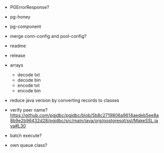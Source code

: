 
- PGErrorResponse?
- pg-honey
- pg-component
- merge conn-config and pool-config?
- readme
- release

- arrays
  - decode txt
  - decode bin
  - encode txt
  - encode bin

- reduce java version by converting records to classes
- verify peer name? https://github.com/pgjdbc/pgjdbc/blob/5b8c2719806a9614aedeb5ee8a8b9e2b96432d28/pgjdbc/src/main/java/org/postgresql/ssl/MakeSSL.java#L30
- batch execute?
- own queue class?
